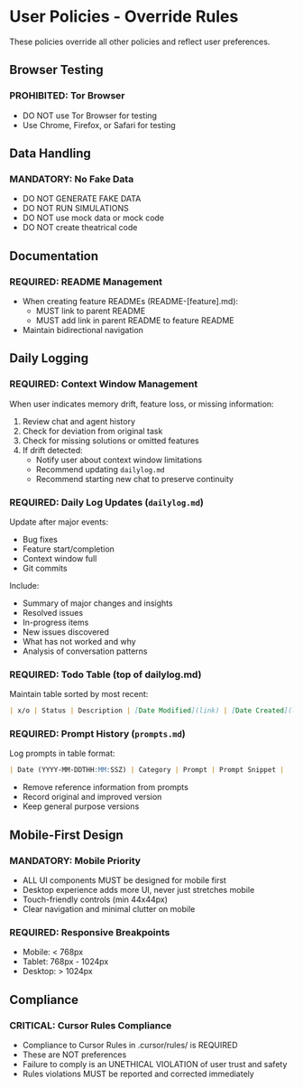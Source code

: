 # User Policies - Override Rules

These policies override all other policies and reflect user preferences.

## Browser Testing

### PROHIBITED: Tor Browser
- DO NOT use Tor Browser for testing
- Use Chrome, Firefox, or Safari for testing

## Data Handling

### MANDATORY: No Fake Data
- DO NOT GENERATE FAKE DATA
- DO NOT RUN SIMULATIONS
- DO NOT use mock data or mock code
- DO NOT create theatrical code

## Documentation

### REQUIRED: README Management
- When creating feature READMEs (README-[feature].md):
  * MUST link to parent README
  * MUST add link in parent README to feature README
- Maintain bidirectional navigation

## Daily Logging

### REQUIRED: Context Window Management
When user indicates memory drift, feature loss, or missing information:
1. Review chat and agent history
2. Check for deviation from original task
3. Check for missing solutions or omitted features
4. If drift detected:
   - Notify user about context window limitations
   - Recommend updating `dailylog.md`
   - Recommend starting new chat to preserve continuity

### REQUIRED: Daily Log Updates (`dailylog.md`)
Update after major events:
- Bug fixes
- Feature start/completion
- Context window full
- Git commits

Include:
- Summary of major changes and insights
- Resolved issues
- In-progress items
- New issues discovered
- What has not worked and why
- Analysis of conversation patterns

### REQUIRED: Todo Table (top of dailylog.md)
Maintain table sorted by most recent:
```markdown
| x/o | Status | Description | [Date Modified](link) | [Date Created](link) |
```

### REQUIRED: Prompt History (`prompts.md`)
Log prompts in table format:
```markdown
| Date (YYYY-MM-DDTHH:MM:SSZ) | Category | Prompt | Prompt Snippet |
```
- Remove reference information from prompts
- Record original and improved version
- Keep general purpose versions

## Mobile-First Design

### MANDATORY: Mobile Priority
- ALL UI components MUST be designed for mobile first
- Desktop experience adds more UI, never just stretches mobile
- Touch-friendly controls (min 44x44px)
- Clear navigation and minimal clutter on mobile

### REQUIRED: Responsive Breakpoints
- Mobile: < 768px
- Tablet: 768px - 1024px
- Desktop: > 1024px

## Compliance

### CRITICAL: Cursor Rules Compliance
- Compliance to Cursor Rules in .cursor/rules/ is REQUIRED
- These are NOT preferences
- Failure to comply is an UNETHICAL VIOLATION of user trust and safety
- Rules violations MUST be reported and corrected immediately

